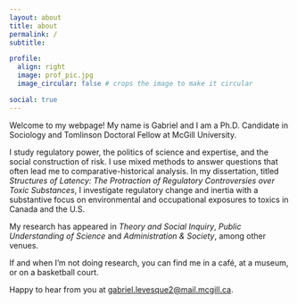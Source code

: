 ```yaml
---
layout: about
title: about
permalink: /
subtitle:

profile:
  align: right
  image: prof_pic.jpg
  image_circular: false # crops the image to make it circular

social: true
---
```


Welcome to my webpage! My name is Gabriel and I am a Ph.D. Candidate in Sociology and Tomlinson Doctoral Fellow at McGill University.

I study regulatory power, the politics of science and expertise, and the social construction of risk. I use mixed methods to answer questions that often lead me to comparative-historical analysis. In my dissertation, titled <i>Structures of Latency: The Protraction of Regulatory Controversies over Toxic Substances</i>, I investigate regulatory change and inertia with a substantive focus on environmental and occupational exposures to toxics in Canada and the U.S.

My research has appeared in <i>Theory and Social Inquiry</i>, <i>Public Understanding of Science</i> and <i>Administration & Society</i>, among other venues.

If and when I’m not doing research, you can find me in a café, at a museum, or on a basketball court.

Happy to hear from you at <a href="mailto:gabriel.levesque2@mail.mcgill.ca">gabriel.levesque2@mail.mcgill.ca</a>.

<br>
<br>
